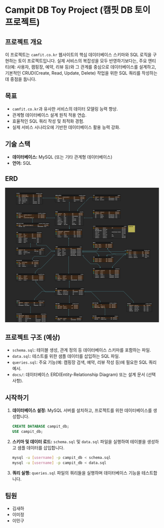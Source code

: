 # Campit DB Toy Project (캠핏 DB 토이 프로젝트)

## 프로젝트 개요

이 프로젝트는 `camfit.co.kr` 웹사이트의 핵심 데이터베이스 스키마와 SQL 로직을 구현하는 토이 프로젝트입니다. 실제 서비스의 복잡성을 모두 반영하기보다는, 주요 엔티티(예: 사용자, 캠핑장, 예약, 리뷰 등)와 그 관계를 중심으로 데이터베이스를 설계하고, 기본적인 CRUD(Create, Read, Update, Delete) 작업을 위한 SQL 쿼리를 작성하는 데 중점을 둡니다.

## 목표

- `camfit.co.kr`과 유사한 서비스의 데이터 모델링 능력 향상.
- 관계형 데이터베이스 설계 원칙 적용 연습.
- 효율적인 SQL 쿼리 작성 및 최적화 경험.
- 실제 서비스 시나리오에 기반한 데이터베이스 활용 능력 강화.

## 기술 스택

- **데이터베이스:** MySQL (또는 기타 관계형 데이터베이스)
- **언어:** SQL

## ERD
![CAMFIT.png](image/CAMFIT.png)

## 프로젝트 구조 (예상)

- `schema.sql`: 테이블 생성, 관계 정의 등 데이터베이스 스키마를 포함하는 파일.
- `data.sql`: 테스트를 위한 샘플 데이터를 삽입하는 SQL 파일.
- `queries.sql`: 주요 기능(예: 캠핑장 검색, 예약, 리뷰 작성 등)에 필요한 SQL 쿼리 예시.
- `docs/`: 데이터베이스 ERD(Entity-Relationship Diagram) 또는 설계 문서 (선택 사항).

## 시작하기

1.  **데이터베이스 설정:** MySQL 서버를 설치하고, 프로젝트를 위한 데이터베이스를 생성합니다.
    ```sql
    CREATE DATABASE campit_db;
    USE campit_db;
    ```
2.  **스키마 및 데이터 로드:** `schema.sql` 및 `data.sql` 파일을 실행하여 테이블을 생성하고 샘플 데이터를 삽입합니다.
    ```bash
    mysql -u [username] -p campit_db < schema.sql
    mysql -u [username] -p campit_db < data.sql
    ```
3.  **쿼리 실행:** `queries.sql` 파일의 쿼리들을 실행하며 데이터베이스 기능을 테스트합니다.

## 팀원

- 김새하
- 이미정
- 이민구
